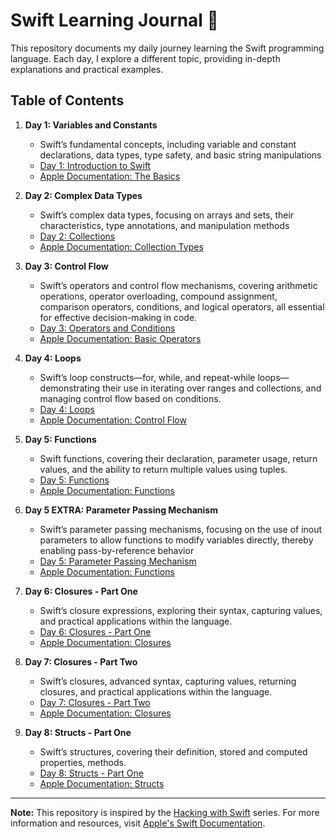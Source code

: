 # Swift Learning Journal 🚀

This repository documents my daily journey learning the Swift programming language. Each day, I explore a different topic, providing in-depth explanations and practical examples.

## Table of Contents

1. **Day 1: Variables and Constants**
   - Swift’s fundamental concepts, including variable and constant declarations, data types, type safety, and basic string manipulations
   - [Day 1: Introduction to Swift](https://github.com/KasimDeliaci/HackingWithSwift/blob/main/Contents/Day1.md)
   - [Apple Documentation: The Basics](https://docs.swift.org/swift-book/documentation/the-swift-programming-language/thebasics/)

2. **Day 2: Complex Data Types**
   - Swift’s complex data types, focusing on arrays and sets, their characteristics, type annotations, and manipulation methods
   - [Day 2: Collections](https://github.com/KasimDeliaci/HackingWithSwift/blob/main/Contents/Day2.md)
   - [Apple Documentation: Collection Types](https://docs.swift.org/swift-book/documentation/the-swift-programming-language/collectiontypes/)

3. **Day 3: Control Flow**
   - Swift’s operators and control flow mechanisms, covering arithmetic operations, operator overloading, compound assignment, comparison operators, conditions, and logical operators, all essential for effective decision-making in code.
   - [Day 3: Operators and Conditions](https://github.com/KasimDeliaci/HackingWithSwift/blob/main/Contents/Day3.md)
   - [Apple Documentation: Basic Operators](https://docs.swift.org/swift-book/documentation/the-swift-programming-language/basicoperators/)

4. **Day 4: Loops**
   - Swift’s loop constructs—for, while, and repeat-while loops—demonstrating their use in iterating over ranges and collections, and managing control flow based on conditions.
   - [Day 4: Loops](https://github.com/KasimDeliaci/HackingWithSwift/blob/main/Contents/Day4.md)
   - [Apple Documentation: Control Flow](https://docs.swift.org/swift-book/documentation/the-swift-programming-language/controlflow/)

5. **Day 5: Functions**
   - Swift functions, covering their declaration, parameter usage, return values, and the ability to return multiple values using tuples.
   - [Day 5: Functions](https://github.com/KasimDeliaci/HackingWithSwift/blob/main/Contents/Day5.md)
   - [Apple Documentation: Functions](https://docs.swift.org/swift-book/documentation/the-swift-programming-language/functions/)
  
6. **Day 5 EXTRA: Parameter Passing Mechanism**
   - Swift’s parameter passing mechanisms, focusing on the use of inout parameters to allow functions to modify variables directly, thereby enabling pass-by-reference behavior
   - [Day 5: Parameter Passing Mechanism](https://github.com/KasimDeliaci/HackingWithSwift/blob/main/Contents/Day5_Param_Passing_Mechanism.md)
   - [Apple Documentation: Functions](https://docs.swift.org/swift-book/documentation/the-swift-programming-language/functions/)
  
7. **Day 6: Closures - Part One**
   - Swift’s closure expressions, exploring their syntax, capturing values, and practical applications within the language.
   - [Day 6: Closures - Part One](https://github.com/KasimDeliaci/HackingWithSwift/blob/main/Contents/Day6.md)
   - [Apple Documentation: Closures](https://docs.swift.org/swift-book/documentation/the-swift-programming-language/closures/)
  
8. **Day 7: Closures - Part Two**
   - Swift’s closures, advanced syntax, capturing values, returning closures, and practical applications within the language.
   - [Day 7: Closures - Part Two](https://github.com/KasimDeliaci/HackingWithSwift/blob/main/Contents/Day7.md)
   - [Apple Documentation: Closures](https://docs.swift.org/swift-book/documentation/the-swift-programming-language/closures/)
  
9. **Day 8: Structs - Part One**
   - Swift’s structures, covering their definition, stored and computed properties, methods.
   - [Day 8: Structs - Part One](https://github.com/KasimDeliaci/HackingWithSwift/blob/main/Contents/Da87.md)
   - [Apple Documentation: Structs](https://docs.swift.org/swift-book/documentation/the-swift-programming-language/classesandstructures/)

---

**Note:** This repository is inspired by the [Hacking with Swift](https://www.hackingwithswift.com/) series. For more information and resources, visit [Apple's Swift Documentation](https://developer.apple.com/documentation/swift).
